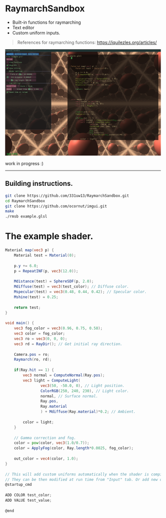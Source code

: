 # RaymarchSandbox
* Built-in functions for raymarching
* Text editor
* Custom uniform inputs.



> References for raymarching functions: https://iquilezles.org/articles/


![image](https://github.com/331uw13/RaymarchSandbox/blob/main/screenshots/raymarch-sandbox.png?raw=true)

work in progress :)

-------------------------------------------------


## Building instructions.

```bash
git clone https://github.com/331uw13/RaymarchSandbox.git
cd RaymarchSandbox
git clone https://github.com/ocornut/imgui.git
make
./rmsb example.glsl
```

# The example shader.
```glsl
Material map(vec3 p) {
    Material test = Material(0);

    p.y += 6.0;
    p = RepeatINF(p, vec3(12.0));

    Mdistance(test) = SphereSDF(p, 2.0);
    Mdiffuse(test) = vec3(test_color); // Diffuse color.
    Mspecular(test) = vec3(0.48, 0.44, 0.42); // Specular color.
    Mshine(test) = 0.25;

    return test;
}

void main() {
    vec3 fog_color = vec3(0.96, 0.75, 0.58);
    vec3 color = fog_color;
    vec3 ro = vec3(0, 0, 0);
    vec3 rd = RayDir(); // Get initial ray direction.

    Camera.pos = ro;
    Raymarch(ro, rd);

    if(Ray.hit == 1) {
        vec3 normal = ComputeNormal(Ray.pos);
        vec3 light = ComputeLight(
                vec3(50, -50.0, 0), // Light position.
                ColorRGB(250, 240, 230), // Light color.
                normal, // Surface normal.
                Ray.pos,
                Ray.material
                ) + Mdiffuse(Ray.material)*0.2; // Ambient.

        color = light;
    }

    // Gamma correction and fog.
    color = pow(color, vec3(1.0/0.7));
    color = ApplyFog(color, Ray.length*0.0025, fog_color);

    out_color = vec4(color, 1.0);
}

// This will add custom uniforms automatically when the shader is compiled the first time.
// They can be then modified at run time from "Input" tab. Or add new ones from the gui.
@startup_cmd

ADD COLOR test_color;
ADD VALUE test_value;

@end

```

